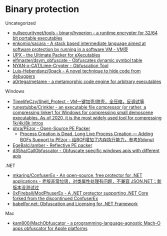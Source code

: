 # Binary protection

Uncategorized

* [nullsecuritynet/tools - binary/hyperion - a runtime encrypter for 32/64 bit portable executables](https://github.com/nullsecuritynet/tools/tree/master/binary/hyperion)
* [enkomio/sacara - A stack based intermediate language aimed at software protection by running in a software VM - VM壳](https://github.com/enkomio/sacara)
* [UPX - the Ultimate Packer for eXecutables](https://github.com/upx/upx)
* [elfmaster/dsym_obfuscate - Obfuscates dynamic symbol table](https://github.com/elfmaster/dsym_obfuscate)
* [NYAN-x-CAT/Lime-Crypter - Obfuscation Tool](https://github.com/NYAN-x-CAT/Lime-Crypter)
* [Luis-Hebendanz/0pack - A novel technique to hide code from debuggers](https://github.com/Luis-Hebendanz/0pack)
* [a0rtega/metame - a metamorphic code engine for arbitrary executables](https://github.com/a0rtega/metame)

Windows

* [TimelifeCzy/Shell_Protect - VM一键加壳/脱壳，全压缩，反调试等](https://github.com/TimelifeCzy/Shell_Protect)
* [runestubbe/Crinkler - an executable file compressor (or rather, a compressing linker) for Windows for compressing small demoscene executables. As of 2020, it is the most widely used tool for compressing 1k/4k/8k intros](https://github.com/runestubbe/Crinkler)
* [phra/PEzor - Open-Source PE Packer](https://github.com/phra/PEzor)
  * [Process Creation is Dead, Long Live Process Creation — Adding BOFs Support to PEzor - 给BOF增加了内存执行能力，参考的donut](https://iwantmore.pizza/posts/PEzor4.html)
* [EgeBalci/amber - Reflective PE packer](https://github.com/EgeBalci/amber)
* [d35ha/CallObfuscator - Obfuscate specific windows apis with different apis](https://github.com/d35ha/CallObfuscator)

.NET

* [mkaring/ConfuserEx - An open-source, free protector for .NET applications - 老版非常垃圾，对类属性处理有问题，不兼容 JSON.NET；新版本没测试过](https://github.com/mkaring/ConfuserEx)
* [0xFireball/ModPhuserEx - A .NET protector supporting .NET Core forked from the discontinued ConfuserEx](https://github.com/0xFireball/ModPhuserEx)
* [babelfor.net: Obfuscation and Licensing for .NET Framework](https://www.babelfor.net/)

Mac

* [kam800/MachObfuscator - a programming-language-agnostic Mach-O apps obfuscator for Apple platforms](https://github.com/kam800/MachObfuscator)

